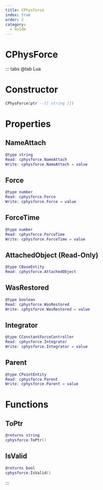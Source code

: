 ```yaml
---
title: CPhysForce
index: true
order: 2
category:
  - Guide
---
```


# CPhysForce

::: tabs
@tab Lua
# Constructor
```lua
CPhysForce(ptr --[[ string ]])
```
# Properties
## NameAttach 
```lua
@type string
Read: cphysforce.NameAttach
Write: cphysforce.NameAttach = value
```
## Force 
```lua
@type number
Read: cphysforce.Force
Write: cphysforce.Force = value
```
## ForceTime 
```lua
@type number
Read: cphysforce.ForceTime
Write: cphysforce.ForceTime = value
```
## AttachedObject (Read-Only)
```lua
@type CBaseEntity
Read: cphysforce.AttachedObject
```
## WasRestored 
```lua
@type boolean
Read: cphysforce.WasRestored
Write: cphysforce.WasRestored = value
```
## Integrator 
```lua
@type CConstantForceController
Read: cphysforce.Integrator
Write: cphysforce.Integrator = value
```
## Parent 
```lua
@type CPointEntity
Read: cphysforce.Parent
Write: cphysforce.Parent = value
```
# Functions
## ToPtr
```lua
@returns string
cphysforce:ToPtr()
```
## IsValid
```lua
@returns bool
cphysforce:IsValid()
```

:::